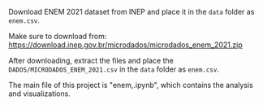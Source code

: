 Download ENEM 2021 dataset from INEP and place it in the `data` folder as `enem.csv`.

Make sure to download from:
https://download.inep.gov.br/microdados/microdados_enem_2021.zip

After downloading, extract the files and place the `DADOS/MICRODADOS_ENEM_2021.csv` in the `data` folder as `enem.csv`.

The main file of this project is "enem,.ipynb", which contains the analysis and visualizations.